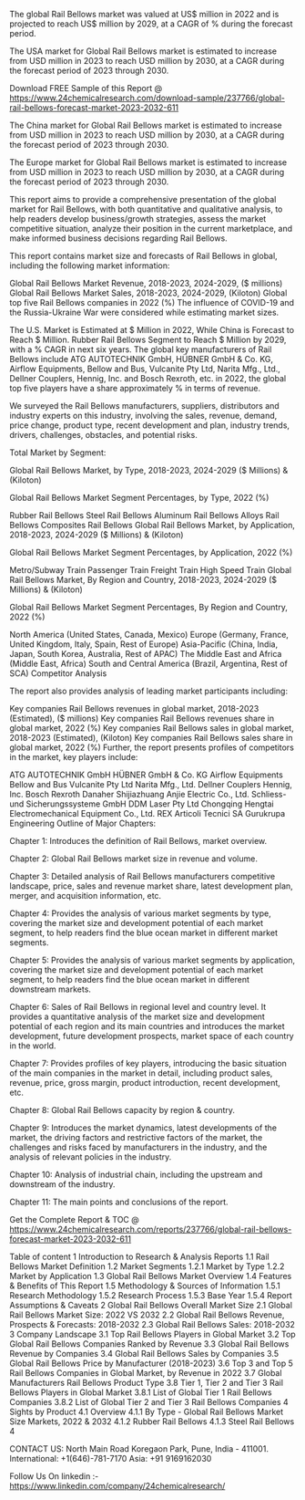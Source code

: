 The global Rail Bellows market was valued at US$ million in 2022 and is projected to reach US$ million by 2029, at a CAGR of % during the forecast period.

The USA market for Global Rail Bellows market is estimated to increase from USD million in 2023 to reach USD million by 2030, at a CAGR during the forecast period of 2023 through 2030.

Download FREE Sample of this Report @ https://www.24chemicalresearch.com/download-sample/237766/global-rail-bellows-forecast-market-2023-2032-611

The China market for Global Rail Bellows market is estimated to increase from USD million in 2023 to reach USD million by 2030, at a CAGR during the forecast period of 2023 through 2030.

The Europe market for Global Rail Bellows market is estimated to increase from USD million in 2023 to reach USD million by 2030, at a CAGR during the forecast period of 2023 through 2030.

This report aims to provide a comprehensive presentation of the global market for Rail Bellows, with both quantitative and qualitative analysis, to help readers develop business/growth strategies, assess the market competitive situation, analyze their position in the current marketplace, and make informed business decisions regarding Rail Bellows.

This report contains market size and forecasts of Rail Bellows in global, including the following market information:

Global Rail Bellows Market Revenue, 2018-2023, 2024-2029, ($ millions)
Global Rail Bellows Market Sales, 2018-2023, 2024-2029, (Kiloton)
Global top five Rail Bellows companies in 2022 (%)
The influence of COVID-19 and the Russia-Ukraine War were considered while estimating market sizes.

The U.S. Market is Estimated at $ Million in 2022, While China is Forecast to Reach $ Million.
Rubber Rail Bellows Segment to Reach $ Million by 2029, with a % CAGR in next six years.
The global key manufacturers of Rail Bellows include ATG AUTOTECHNIK GmbH, HÜBNER GmbH & Co. KG, Airflow Equipments, Bellow and Bus, Vulcanite Pty Ltd, Narita Mfg., Ltd., Dellner Couplers, Hennig, Inc. and Bosch Rexroth, etc. in 2022, the global top five players have a share approximately % in terms of revenue.

We surveyed the Rail Bellows manufacturers, suppliers, distributors and industry experts on this industry, involving the sales, revenue, demand, price change, product type, recent development and plan, industry trends, drivers, challenges, obstacles, and potential risks.

Total Market by Segment:

Global Rail Bellows Market, by Type, 2018-2023, 2024-2029 ($ Millions) & (Kiloton)

Global Rail Bellows Market Segment Percentages, by Type, 2022 (%)

Rubber Rail Bellows
Steel Rail Bellows
Aluminum Rail Bellows
Alloys Rail Bellows
Composites Rail Bellows
Global Rail Bellows Market, by Application, 2018-2023, 2024-2029 ($ Millions) & (Kiloton)

Global Rail Bellows Market Segment Percentages, by Application, 2022 (%)

Metro/Subway Train
Passenger Train
Freight Train
High Speed Train
Global Rail Bellows Market, By Region and Country, 2018-2023, 2024-2029 ($ Millions) & (Kiloton)

Global Rail Bellows Market Segment Percentages, By Region and Country, 2022 (%)

North America (United States, Canada, Mexico)
Europe (Germany, France, United Kingdom, Italy, Spain, Rest of Europe)
Asia-Pacific (China, India, Japan, South Korea, Australia, Rest of APAC)
The Middle East and Africa (Middle East, Africa)
South and Central America (Brazil, Argentina, Rest of SCA)
Competitor Analysis

The report also provides analysis of leading market participants including:

Key companies Rail Bellows revenues in global market, 2018-2023 (Estimated), ($ millions)
Key companies Rail Bellows revenues share in global market, 2022 (%)
Key companies Rail Bellows sales in global market, 2018-2023 (Estimated), (Kiloton)
Key companies Rail Bellows sales share in global market, 2022 (%)
Further, the report presents profiles of competitors in the market, key players include:

ATG AUTOTECHNIK GmbH
HÜBNER GmbH & Co. KG
Airflow Equipments
Bellow and Bus
Vulcanite Pty Ltd
Narita Mfg., Ltd.
Dellner Couplers
Hennig, Inc.
Bosch Rexroth
Danaher
Shijiazhuang Anjie Electric Co., Ltd.
Schliess- und Sicherungssysteme GmbH
DDM Laser Pty Ltd
Chongqing Hengtai Electromechanical Equipment Co., Ltd.
REX Articoli Tecnici SA
Gurukrupa Engineering
Outline of Major Chapters:

Chapter 1: Introduces the definition of Rail Bellows, market overview.

Chapter 2: Global Rail Bellows market size in revenue and volume.

Chapter 3: Detailed analysis of Rail Bellows manufacturers competitive landscape, price, sales and revenue market share, latest development plan, merger, and acquisition information, etc.

Chapter 4: Provides the analysis of various market segments by type, covering the market size and development potential of each market segment, to help readers find the blue ocean market in different market segments.

Chapter 5: Provides the analysis of various market segments by application, covering the market size and development potential of each market segment, to help readers find the blue ocean market in different downstream markets.

Chapter 6: Sales of Rail Bellows in regional level and country level. It provides a quantitative analysis of the market size and development potential of each region and its main countries and introduces the market development, future development prospects, market space of each country in the world.

Chapter 7: Provides profiles of key players, introducing the basic situation of the main companies in the market in detail, including product sales, revenue, price, gross margin, product introduction, recent development, etc.

Chapter 8: Global Rail Bellows capacity by region & country.

Chapter 9: Introduces the market dynamics, latest developments of the market, the driving factors and restrictive factors of the market, the challenges and risks faced by manufacturers in the industry, and the analysis of relevant policies in the industry.

Chapter 10: Analysis of industrial chain, including the upstream and downstream of the industry.

Chapter 11: The main points and conclusions of the report.

Get the Complete Report & TOC @ https://www.24chemicalresearch.com/reports/237766/global-rail-bellows-forecast-market-2023-2032-611

Table of content
1 Introduction to Research & Analysis Reports
1.1 Rail Bellows Market Definition
1.2 Market Segments
1.2.1 Market by Type
1.2.2 Market by Application
1.3 Global Rail Bellows Market Overview
1.4 Features & Benefits of This Report
1.5 Methodology & Sources of Information
1.5.1 Research Methodology
1.5.2 Research Process
1.5.3 Base Year
1.5.4 Report Assumptions & Caveats
2 Global Rail Bellows Overall Market Size
2.1 Global Rail Bellows Market Size: 2022 VS 2032
2.2 Global Rail Bellows Revenue, Prospects & Forecasts: 2018-2032
2.3 Global Rail Bellows Sales: 2018-2032
3 Company Landscape
3.1 Top Rail Bellows Players in Global Market
3.2 Top Global Rail Bellows Companies Ranked by Revenue
3.3 Global Rail Bellows Revenue by Companies
3.4 Global Rail Bellows Sales by Companies
3.5 Global Rail Bellows Price by Manufacturer (2018-2023)
3.6 Top 3 and Top 5 Rail Bellows Companies in Global Market, by Revenue in 2022
3.7 Global Manufacturers Rail Bellows Product Type
3.8 Tier 1, Tier 2 and Tier 3 Rail Bellows Players in Global Market
3.8.1 List of Global Tier 1 Rail Bellows Companies
3.8.2 List of Global Tier 2 and Tier 3 Rail Bellows Companies
4 Sights by Product
4.1 Overview
4.1.1 By Type - Global Rail Bellows Market Size Markets, 2022 & 2032
4.1.2 Rubber Rail Bellows
4.1.3 Steel Rail Bellows
4

CONTACT US:
North Main Road Koregaon Park, Pune, India - 411001.
International: +1(646)-781-7170
Asia: +91 9169162030

Follow Us On linkedin :- https://www.linkedin.com/company/24chemicalresearch/
